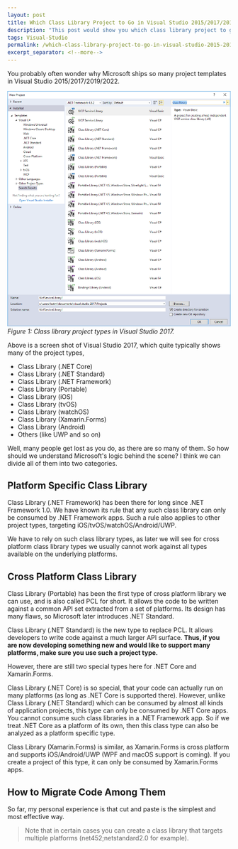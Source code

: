```yaml
---
layout: post
title: Which Class Library Project to Go in Visual Studio 2015/2017/2019/2022
description: "This post would show you which class library project to go in Visual Studio 2015/2017/2019/2022."
tags: Visual-Studio
permalink: /which-class-library-project-to-go-in-visual-studio-2015-2017-a48710cf3dff
excerpt_separator: <!--more-->
---
```

You probably often wonder why Microsoft ships so many project templates in Visual Studio 2015/2017/2019/2022.
<!--more-->

![img-description](/images/class-library-projects.png)
_Figure 1: Class library project types in Visual Studio 2017._

Above is a screen shot of Visual Studio 2017, which quite typically shows many of the project types,

* Class Library (.NET Core)
* Class Library (.NET Standard)
* Class Library (.NET Framework)
* Class Library (Portable)
* Class Library (iOS)
* Class Library (tvOS)
* Class Library (watchOS)
* Class Library (Xamarin.Forms)
* Class Library (Android)
* Others (like UWP and so on)

Well, many people get lost as you do, as there are so many of them. So how should we understand Microsoft's logic behind the scene? I think we can divide all of them into two categories.

## Platform Specific Class Library
Class Library (.NET Framework) has been there for long since .NET Framework 1.0. We have known its rule that any such class library can only be consumed by .NET Framework apps. Such a rule also applies to other project types, targeting iOS/tvOS/watchOS/Android/UWP.

We have to rely on such class library types, as later we will see for cross platform class library types we usually cannot work against all types available on the underlying platforms.

## Cross Platform Class Library
Class Library (Portable) has been the first type of cross platform library we can use, and is also called PCL for short. It allows the code to be written against a common API set extracted from a set of platforms. Its design has many flaws, so Microsoft later introduces .NET Standard.

Class Library (.NET Standard) is the new type to replace PCL. It allows developers to write code against a much larger API surface. **Thus, if you are now developing something new and would like to support many platforms, make sure you use such a project type.**

However, there are still two special types here for .NET Core and Xamarin.Forms.

Class Library (.NET Core) is so special, that your code can actually run on many platforms (as long as .NET Core is supported there). However, unlike Class Library (.NET Standard) which can be consumed by almost all kinds of application projects, this type can only be consumed by .NET Core apps. You cannot consume such class libraries in a .NET Framework app. So if we treat .NET Core as a platform of its own, then this class type can also be analyzed as a platform specific type.

Class Library (Xamarin.Forms) is similar, as Xamarin.Forms is cross platform and supports iOS/Android/UWP (WPF and macOS support is coming). If you create a project of this type, it can only be consumed by Xamarin.Forms apps.

## How to Migrate Code Among Them
So far, my personal experience is that cut and paste is the simplest and most effective way.

> Note that in certain cases you can create a class library that targets multiple platforms (net452;netstandard2.0 for example).
